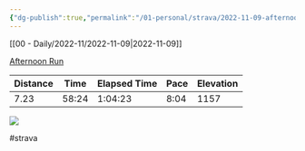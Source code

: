 ```yaml
---
{"dg-publish":true,"permalink":"/01-personal/strava/2022-11-09-afternoon-run/"}
---
```



[[00 - Daily/2022-11/2022-11-09\|2022-11-09]]

[Afternoon Run](https://www.strava.com/activities/8094696886)

| Distance | Time  | Elapsed Time | Pace | Elevation |
| -------- | ----- | ------------ | ---- | --------- |
| 7.23     | 58:24 | 1:04:23      | 8:04 | 1157      |



    
![](https://dgtzuqphqg23d.cloudfront.net/9Jhwubo9THqbObkR2VI02wg_O3eHwHboL_1vh9LY7vM-768x576.jpg)

    

#strava

